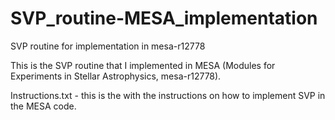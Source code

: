 # SVP_routine-MESA_implementation
SVP routine for implementation in mesa-r12778 

This is the SVP routine that I implemented in MESA (Modules for Experiments in Stellar Astrophysics, mesa-r12778). 

Instructions.txt - this is the with the instructions on how to implement SVP in the MESA code.




